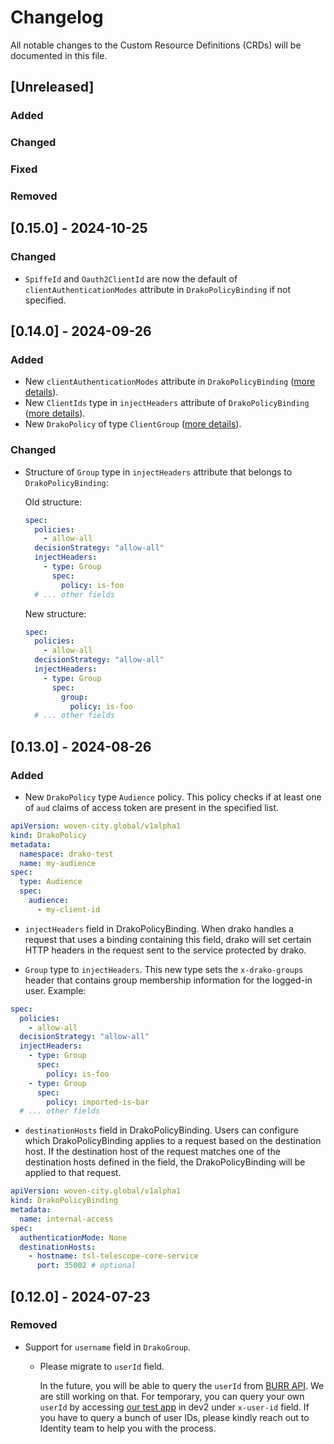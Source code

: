 # Changelog

All notable changes to the Custom Resource Definitions (CRDs) will be documented in this file.

## [Unreleased]

### Added

### Changed

### Fixed

### Removed

## [0.15.0] - 2024-10-25

### Changed

- `SpiffeId` and `Oauth2ClientId` are now the default of `clientAuthenticationModes` attribute in `DrakoPolicyBinding` if not specified.

## [0.14.0] - 2024-09-26

### Added

- New `clientAuthenticationModes` attribute in `DrakoPolicyBinding` ([more details](https://developer.woven-city.toyota/docs/default/Component/drako-service/crd/DrakoPolicyBinding/#clientauthenticationmodes)).
- New `ClientIds` type in `injectHeaders` attribute of `DrakoPolicyBinding` ([more details](https://developer.woven-city.toyota/docs/default/Component/drako-service/crd/DrakoPolicyBinding/#x-drako-client-ids)).
- New `DrakoPolicy` of type `ClientGroup` ([more details](https://developer.woven-city.toyota/docs/default/Component/drako-service/crd/DrakoPolicy/#clientgroup)).

### Changed

- Structure of `Group` type in `injectHeaders` attribute that belongs to `DrakoPolicyBinding`:

  Old structure:

  ```yaml
  spec:
    policies:
      - allow-all
    decisionStrategy: "allow-all"
    injectHeaders:
      - type: Group
        spec:
          policy: is-foo
    # ... other fields
  ```

  New structure:

  ```yaml
  spec:
    policies:
      - allow-all
    decisionStrategy: "allow-all"
    injectHeaders:
      - type: Group
        spec:
          group:
            policy: is-foo
    # ... other fields
  ```

## [0.13.0] - 2024-08-26

### Added

- New `DrakoPolicy` type `Audience` policy. This policy checks if at least one of `aud` claims of access token are present in the specified list.

```yaml
apiVersion: woven-city.global/v1alpha1
kind: DrakoPolicy
metadata:
  namespace: drako-test
  name: my-audience
spec:
  type: Audience
  spec:
    audience:
      - my-client-id
```

- `injectHeaders` field in DrakoPolicyBinding. When drako handles a request that uses a binding containing this field, drako will set certain HTTP headers in the request sent to the service protected by drako.

- `Group` type to `injectHeaders`. This new type sets the `x-drako-groups` header that contains group membership information for the logged-in user. Example:

```yaml
spec:
  policies:
    - allow-all
  decisionStrategy: "allow-all"
  injectHeaders:
    - type: Group
      spec:
        policy: is-foo
    - type: Group
      spec:
        policy: imported-is-bar
  # ... other fields
```

- `destinationHosts` field in DrakoPolicyBinding.
Users can configure which DrakoPolicyBinding applies to a request based on the destination host.
If the destination host of the request matches one of the destination hosts defined in the field, the DrakoPolicyBinding will be applied to that request.

```yaml
apiVersion: woven-city.global/v1alpha1
kind: DrakoPolicyBinding
metadata:
  name: internal-access
spec:
  authenticationMode: None
  destinationHosts:
    - hostname: tsl-telescope-core-service
      port: 35002 # optional
```

## [0.12.0] - 2024-07-23

### Removed

- Support for `username` field in `DrakoGroup`.
  - Please migrate to `userId` field.

    In the future, you will be able to query the `userId` from [BURR API](https://developer.woven-city.toyota/catalog/default/api/burr-core-v2/definition#/Person%20API/get_persons_search). We are still working on that. For temporary, you can query your own `userId` by accessing [our test app](https://id-test-drako-v1.agora-dev.w3n.io/) in dev2 under `x-user-id` field. If you have to query a bunch of user IDs, please kindly reach out to Identity team to help you with the process.
